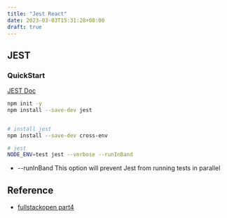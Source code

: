 ```yaml
---
title: "Jest React"
date: 2023-03-03T15:31:28+08:00
draft: true
---
```


## JEST

### QuickStart

[JEST Doc](https://jestjs.io/docs/getting-started)

```sh
npm init -y
npm install --save-dev jest
```

```javascript

```

```sh
# install jest
npm install --save-dev cross-env

# jest 
NODE_ENV=test jest --verbose --runInBand
```

* --runInBand This option will prevent Jest from running tests in parallel

## Reference

* [fullstackopen part4](https://fullstackopen.com/en/part4/testing_the_backend#test-environment)

